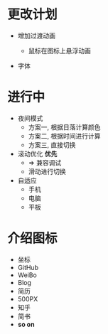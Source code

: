 # 更改计划
- 增加过渡动画
  - 鼠标在图标上悬浮动画

- 字体

# 进行中
- 夜间模式
   - 方案一, 根据日落计算颜色
   - 方案二, 根据时间进行计算
   - 方案三, 直接切换
- 滚动优化 **优先**
  - => 兼容调试
  - 滑动进行切换
- 自适应
  - 手机
  - 电脑
  - 平板

# 介绍图标
- 坐标
- GitHub
- WeiBo
- Blog
- 简历
- 500PX
- 知乎
- 简书
- **so on**
